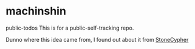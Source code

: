 # machinshin
public-todos
This is for a public-self-tracking repo.

Dunno where this idea came from, I found out about it from [StoneCypher](https://github.com/StoneCypher/StoneCypher) 
